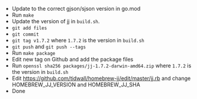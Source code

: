 
- Update to the correct gjson/sjson version in go.mod
- Run `make`
- Update the version of jj in `build.sh`.
- `git add files`
- `git commit`
- `git tag v1.7.2` where `1.7.2` is the version in `build.sh`
- `git push` and `git push --tags`
- Run `make package`
- Edit new tag on Github and add the package files
- Run `openssl sha256 packages/jj-1.7.2-darwin-amd64.zip` where `1.7.2` is the version in `build.sh` 
- Edit https://github.com/tidwall/homebrew-jj/edit/master/jj.rb and change HOMEBREW_JJ_VERSION and HOMEBREW_JJ_SHA
- Done
